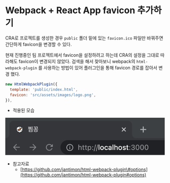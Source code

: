 # Webpack + React App favicon 추가하기

CRA로 프로젝트를 생성한 경우 `public` 폴더 밑에 있는 `favicon.ico` 파일만 바꿔주면 간단하게 favicon을 변경할 수 있다.

현재 진행중인 팀 프로젝트에서 favicon을 설정하려고 하는데 CRA의 설정을 그대로 따라해도 favicon이 변경되지 않았다. 검색을 해서 찾아보니 webpack의 `html-webpack-plugin` 를 사용하는 방법이 있어 플러그인을 통해 favicon 경로를 잡아서 변경 했다.

```javascript
new HtmlWebpackPlugin({
  template: 'public/index.html',
  favicon: 'src/assets/images/logo.png',
}),
```

* 적용된 모습

![](../../.gitbook/assets/2021-07-18-12.48.07.png)

* 참고자료
  * [https://github.com/jantimon/html-webpack-plugin\#options](https://github.com/jantimon/html-webpack-plugin#options)

